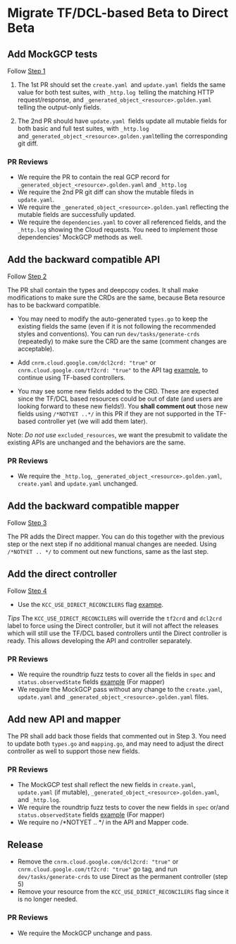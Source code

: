 # Migrate TF/DCL-based Beta to Direct Beta

## Add MockGCP tests
 
Follow [Step 1](../guides/1-add-mockgcp-tests.md)

1. The 1st PR should set the `create.yaml `and  `update.yaml `fields the same value for both test suites, with `_http.log `telling the matching HTTP request/response, and `_generated_object_<resource>.golden.yaml` telling the output-only fields.

2. The 2nd PR should have `update.yaml `fields update all mutable fields for both basic and full test suites, with  `_http.log` and` _generated_object_<resource>.golden.yaml `telling the corresponding git diff. 

### PR Reviews

* We require the PR to contain the real GCP record for `_generated_object_<resource>.golden.yaml` and `_http.log` 
* We require the 2nd PR git diff can show the mutable fileds in `update.yaml`.
* We require the `_generated_object_<resource>.golden.yaml` reflecting the mutable fields are successfully updated.
* We require the `dependencies.yaml` to cover all referenced fields, and the `_http.log` showing the Cloud requests. You need to implement those dependencies' MockGCP methods as well.

## Add the backward compatible API

Follow [Step 2](../guides/2-define-apis.md)

The PR shall contain the types and deepcopy codes. It shall make modifications to make sure the CRDs are the same, because Beta resource has to be backward compatible. 

* You may need to modify the auto-generated `types.go` to keep the existing fields the same (even if it is not following the recommended styles and conventions). You can run `dev/tasks/generate-crds` (repeatedly) to make sure the CRD are the same (comment changes are acceptable).

* Add `cnrm.cloud.google.com/dcl2crd: "true"` or `cnrm.cloud.google.com/tf2crd: "true"` to the API tag [example](https://github.com/GoogleCloudPlatform/k8s-config-connector/blob/0bbac86ace6ab2f4051b574f026d5fe47fa05b75/pkg/controller/direct/redis/cluster/roundtrip_test.go#L92), to continue using TF-based controllers. 

* You may see some new fields added to the CRD. These are expected since the TF/DCL based resources could be out of date (and users are looking forward to these new fields!). You **shall comment out** those new fields using `/*NOTYET ..*/` in this PR if they are not supported in the TF-based controller yet (we will add them later).

Note: *Do not use* `excluded_resources`, we want the presubmit to validate the existing APIs are unchanged and the behaviors are the same.

### PR Reviews

* We require the `_http.log`, `_generated_object_<resource>.golden.yaml`, `create.yaml` and `update.yaml` unchanged. 

## Add the backward compatible mapper

Follow [Step 3](../guides/3-add-mapper.md)

The PR adds the Direct mapper. You can do this together with the previous step or the next step if no additional manual changes are needed. Using  `/*NOTYET .. */` to comment out new functions, same as the last step.

## Add the direct controller 

Follow [Step 4](../guides/4-add-controller.md)

* Use the `KCC_USE_DIRECT_RECONCILERS` flag [exampe](https://github.com/GoogleCloudPlatform/k8s-config-connector/blob/0bbac86ace6ab2f4051b574f026d5fe47fa05b75/dev/tasks/run-e2e#L27). 

*Tips* The `KCC_USE_DIRECT_RECONCILERS` will override the `tf2crd` and `dcl2crd` label to force using the Direct controller, but it will not affect the releases which will still use the TF/DCL based controllers until the Direct controller is ready. This allows developing the API and controller separately. 

### PR Reviews

* We require the roundtrip fuzz tests to cover all the fields in `spec` and `status.observedState` fields [example](https://github.com/GoogleCloudPlatform/k8s-config-connector/blob/0bbac86ace6ab2f4051b574f026d5fe47fa05b75/pkg/controller/direct/redis/cluster/roundtrip_test.go#L92) (For mapper)
* We require the MockGCP pass without any change to the `create.yaml`, `update.yaml` and `_generated_object_<resource>.golden.yaml` files. 

## Add new API and mapper

The PR shall add back those fields that commented out in Step 3. 
You need to update both `types.go` and `mapping.go`, and may need to adjust the direct controller as well to support those new fields.
 
### PR Reviews

* The MockGCP test shall reflect the new fields in `create.yaml`, `update.yaml` (if mutable),  `_generated_object_<resource>.golden.yaml`, and `_http.log`.
* We require the roundtrip fuzz tests to cover the new fields in `spec` or/and `status.observedState` fields [example](https://github.com/GoogleCloudPlatform/k8s-config-connector/blob/0bbac86ace6ab2f4051b574f026d5fe47fa05b75/pkg/controller/direct/redis/cluster/roundtrip_test.go#L92) (For mapper)
* We require no /*NOTYET .. */ in the API and Mapper code.

## Release

* Remove the `cnrm.cloud.google.com/dcl2crd: "true"` or `cnrm.cloud.google.com/tf2crd: "true"` go tag, and run `dev/tasks/generate-crds` to use Direct as the permanent controller (step 5)
* Remove your resource from the `KCC_USE_DIRECT_RECONCILERS` flag since it is no longer needed.

### PR Reviews

* We require the MockGCP unchange and pass. 